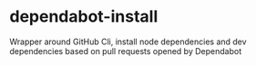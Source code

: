 # dependabot-install
Wrapper around GitHub Cli, install node dependencies and dev dependencies based on pull requests opened by Dependabot
